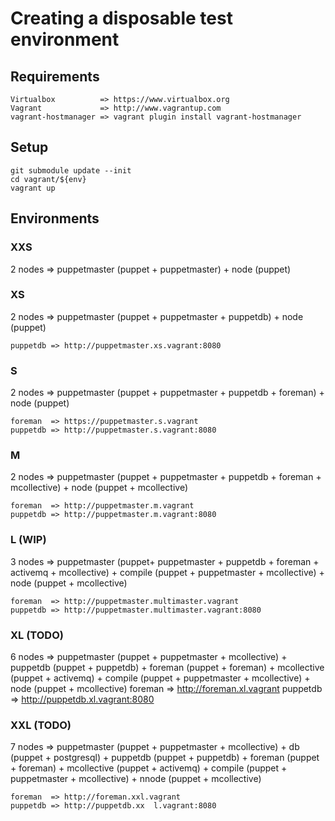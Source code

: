 # Creating a disposable test environment

## Requirements
    Virtualbox          => https://www.virtualbox.org
    Vagrant             => http://www.vagrantup.com
    vagrant-hostmanager => vagrant plugin install vagrant-hostmanager

## Setup
    git submodule update --init
    cd vagrant/${env}
    vagrant up
    
## Environments

### XXS
2 nodes => puppetmaster (puppet + puppetmaster) + node (puppet)

### XS
2 nodes => puppetmaster (puppet + puppetmaster + puppetdb) + node (puppet)

    puppetdb => http://puppetmaster.xs.vagrant:8080

### S
2 nodes => puppetmaster (puppet + puppetmaster + puppetdb + foreman) + node (puppet)

    foreman  => https://puppetmaster.s.vagrant
    puppetdb => http://puppetmaster.s.vagrant:8080


### M
2 nodes => puppetmaster (puppet + puppetmaster + puppetdb + foreman + mcollective) + node (puppet + mcollective)

    foreman  => http://puppetmaster.m.vagrant
    puppetdb => http://puppetmaster.m.vagrant:8080

### L (WIP)
3 nodes => puppetmaster (puppet+ puppetmaster + puppetdb + foreman + activemq + mcollective) + compile (puppet + puppetmaster + mcollective) +  node (puppet + mcollective)

    foreman  => http://puppetmaster.multimaster.vagrant
    puppetdb => http://puppetmaster.multimaster.vagrant:8080
    
### XL (TODO)
6 nodes => puppetmaster (puppet + puppetmaster + mcollective) + puppetdb (puppet + puppetdb) + foreman (puppet + foreman) + mcollective (puppet + activemq) + compile (puppet + puppetmaster + mcollective) +  node (puppet + mcollective)
    foreman  => http://foreman.xl.vagrant
    puppetdb => http://puppetdb.xl.vagrant:8080
    
    
### XXL (TODO)
7 nodes => puppetmaster (puppet + puppetmaster + mcollective) + db (puppet + postgresql) + puppetdb (puppet + puppetdb) + foreman (puppet + foreman) + mcollective (puppet + activemq) + compile (puppet + puppetmaster + mcollective) +  nnode (puppet + mcollective)

    foreman  => http://foreman.xxl.vagrant
    puppetdb => http://puppetdb.xx  l.vagrant:8080